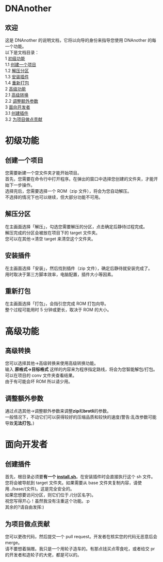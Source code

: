 # DNAnother

## 欢迎

这是 DNAnother 的说明文档，它将以向导的身份来指导您使用 DNAnother 的每一个功能。  
以下是文档目录：  
1 [初级功能](#初级功能)  
1.1 [创建一个项目](#创建一个项目)  
1.2 [解压分区](#解压分区)  
1.3 [安装插件](#安装插件)  
1.4 [重新打包](#重新打包)  
2 [高级功能](#高级功能)  
2.1 [高级转换](#高级转换)  
2.2 [调整额外参数](#调整额外参数)  
3 [面向开发者](#面向开发者)  
3.1 [创建插件](#创建插件)  
3.2 [为项目做点贡献](#为项目做点贡献)

# 初级功能

## 创建一个项目

您需要新建一个空文件夹才能开始项目。  
首先，您需要在命令行中打开程序。在弹出的窗口中选择您创建的文件夹，才能开始下一步操作。  
选择完后，您需要选择一个 ROM（zip 文件），将会为您自动解压。  
不选择的情况下也可以继续，但大部分功能不可用。

## 解压分区

在主画面选择「解压」，勾选您需要解压的分区，点击确定后静待过程完成。  
解压完成的分区会被放在项目下的 target 文件夹。  
您可以在其他->清空 target 来清空这个文件夹。

## 安装插件

在主画面选择「安装」，然后找到插件（zip 文件），确定后静待就安装完成了。  
用时取决于第三方脚本效率，电脑配置，插件大小等因素。

## 重新打包

在主画面选择「打包」，会指引您完成 ROM 打包向导。  
整个过程可能用时 5 分钟或更长，取决于 ROM 的大小。

# 高级功能

## 高级转换

您可以选择其他->高级转换来使用高级转换功能。  
输入 **原格式->目标格式** 这样的内容来为程序指定路线，将会为您智能解包/打包。可以在项目的 conv 文件夹查看结果。  
由于有可能会坏 ROM 所以请少用。

## 调整额外参数

通过点选其他->调整额外参数来调整**zip**和**brotli**的参数。  
一般情况下，不动它们可以获得较好的压缩品质和较快的速度(警告:乱改参数可能导致**无法打包**。)

# 面向开发者

## 创建插件

首先，根目录必须要**有一个 [install.sh](#创建插件)**。在安装插件时会直接执行这个 sh 文件。  
您将会被导航到 target 文件夹。如果需要从 base 文件夹复制内容，请使用../base/(文件)。这是完全安全的。  
如果您想要访问分区，则它们位于./(分区名字)。  
祝您写得开心！虽然我没有注重这个功能。:p  
其余的?请自由发挥:)

## 为项目做点贡献

您可以更改代码，然后提交一个 pull request。开发者在核实您的代码无恶意后会 merge。  
请不要想着捐赠。我只是一个用轮子造车的。有那点钱买点零食吃，或者给交 pr 的开发者和造轮子的大佬，都是可以的。
